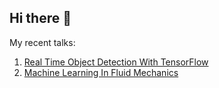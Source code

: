 ## Hi there 👋

My recent talks: 

1. [Real Time Object Detection With TensorFlow](https://youtu.be/D8OnInWpFPg?list=PLMjtoLHNjR0ua5Rsf_polZly486M6vGUV)
2. [Machine Learning In Fluid Mechanics](https://www.youtube.com/watch?v=llucZDeFf-8&list=PLMjtoLHNjR0sw6O1IRQJbHvgE6rOheA7K&index=11)

